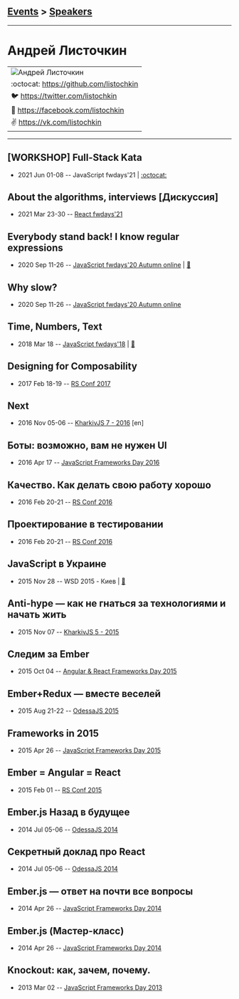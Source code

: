 ## [Events](../README.md) > [Speakers](../speakers.md)
---

# Андрей Листочкин

| |
| --- |
| ![Андрей Листочкин](https://avatars.io/twitter/listochkin/large)
| :octocat:  [https:&#x2F;&#x2F;github.com&#x2F;listochkin](https://github.com/listochkin)
| :bird:  [https:&#x2F;&#x2F;twitter.com&#x2F;listochkin](https://twitter.com/listochkin)
| :blue_book:  [https:&#x2F;&#x2F;facebook.com&#x2F;listochkin](https://facebook.com/listochkin)
| :v:  [https:&#x2F;&#x2F;vk.com&#x2F;listochkin](https://vk.com/listochkin)

---
## [WORKSHOP] Full-Stack Kata
- 2021 Jun 01-08 -- JavaScript fwdays&#39;21   | [:octocat:](https://github.com/listochkin/full-stack-kata-jsfwdays-2021) 
## About the algorithms, interviews [Дискуссия]
- 2021 Mar 23-30 -- [React fwdays&#39;21](https://youtu.be/P3KsGYhPQt8)    
## Everybody stand back! I know regular expressions
- 2020 Sep 11-26 -- [JavaScript fwdays&#39;20 Autumn online](https://youtu.be/7-_MiagH3bc)  | [:notebook:](https://www.slideshare.net/fwdays/andrey-listochkin-everybody-stand-back-i-know-regular-expressions)  
## Why slow?
- 2020 Sep 11-26 -- [JavaScript fwdays&#39;20 Autumn online](https://youtu.be/NzYSPNnEmXY)    
## Time, Numbers, Text
- 2018 Mar 18 -- [JavaScript fwdays&#39;18](https://youtu.be/TFBCcNFEmDE)  | [:notebook:](https://speakerdeck.com/listochkin/time-numbers-text)  
## Designing for Composability
- 2017 Feb 18-19 -- [RS Conf 2017](https://www.youtube.com/watch?v=BxoJ7WCbQFE)    
## Next
- 2016 Nov 05-06 -- [KharkivJS 7 - 2016](https://www.youtube.com/watch?v=Z37W65etPg4) [en]   
## Боты: возможно, вам не нужен UI
- 2016 Apr 17 -- [JavaScript Frameworks Day 2016](https://frameworksdays.com/event/js-frameworks-day-2016/review/bots-ui-not-needed)    
## Качество. Как делать свою работу хорошо
- 2016 Feb 20-21 -- [RS Conf 2016](https://www.youtube.com/watch?v=Mx22NaWmFhk)    
## Проектирование в тестировании
- 2016 Feb 20-21 -- [RS Conf 2016](https://www.youtube.com/watch?v=lS8EFtdKCUY&t=1076s)    
## JavaScript в Украине
- 2015 Nov 28 -- WSD 2015 - Киев  | [:notebook:](https://wsd.events/2015/11/28/pres/js-ua.pdf)  
## Anti-hype — как не гнаться за технологиями и начать жить
- 2015 Nov 07 -- [KharkivJS 5 - 2015](https://www.youtube.com/watch?v=xPFRUM_oDKA)    
## Следим за Ember
- 2015 Oct 04 -- [Angular &amp; React Frameworks Day 2015](https://frameworksdays.com/event/angular-react-fwday-2015/review/ember-vs-angular-react)    
## Ember+Redux — вместе веселей
- 2015 Aug 21-22 -- [OdessaJS 2015](https://youtu.be/wqt_kyrumfM)    
## Frameworks in 2015
- 2015 Apr 26 -- [JavaScript Frameworks Day 2015](https://frameworksdays.com/event/js-frameworks-day-2015/review/frameworks-in-2015)    
## Ember &#x3D; Angular &#x3D; React
- 2015 Feb 01 -- [RS Conf 2015](https://www.youtube.com/watch?v=RgJMIbAB5Yg)    
## Ember.js Назад в будущее
- 2014 Jul 05-06 -- [OdessaJS 2014](https://youtu.be/yIIdnEDtgiU)    
## Секретный доклад про React
- 2014 Jul 05-06 -- [OdessaJS 2014](https://youtu.be/4t6c7G7gjTI)    
## Ember.js — ответ на почти все вопросы
- 2014 Apr 26 -- [JavaScript Frameworks Day 2014](https://frameworksdays.com/event/js-frameworks-day-2014/review/Ember-js-otvet-na-pochti-voprosy)    
## Ember.js (Мастер-класс)
- 2014 Apr 26 -- [JavaScript Frameworks Day 2014](http://frameworksdays.com/event/js-frameworks-day-2014/review/Ember-js-master-class)    
## Knockout: как, зачем, почему.
- 2013 Mar 02 -- [JavaScript Frameworks Day 2013](https://frameworksdays.com/event/js-frameworks-day-2013/review/Knockout)    
